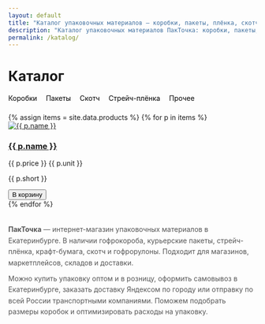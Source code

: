 ```yaml
---
layout: default
title: "Каталог упаковочных материалов — коробки, пакеты, плёнка, скотч | ПакТочка Екатеринбург"
description: "Каталог упаковочных материалов ПакТочка: коробки, пакеты, скотч, стрейч-плёнка, гофрокартон и крафт-бумага. Купить упаковку оптом и в розницу в Екатеринбурге с доставкой по всей России."
permalink: /katalog/
---
```


<h1>Каталог</h1>

<nav class="cat-links">
  <a href="{{ '/katalog/korobki/' | relative_url }}">Коробки</a>
  <a href="{{ '/katalog/pakety/' | relative_url }}">Пакеты</a>
  <a href="{{ '/katalog/skotch/' | relative_url }}">Скотч</a>
  <a href="{{ '/katalog/plenka/' | relative_url }}">Стрейч-плёнка</a>
  <a href="{{ '/katalog/prochie/' | relative_url }}">Прочее</a>
</nav>

<div class="grid">
  {% assign items = site.data.products %}
  {% for p in items %}
  <div class="card">
    <a href="{{ '/katalog/' | append: p.category | append: '/' | append: p.slug | append: '/' | relative_url }}">
      <img src="{{ p.images | first | relative_url }}" alt="{{ p.name }}">
      <h3>{{ p.name }}</h3>
    </a>
    <p class="price">{{ p.price }} {{ p.unit }}</p>
    <p class="short">{{ p.short }}</p>
    <button class="btn btn-gradient mt-2 add-to-cart"
            data-sku="{{ p.slug }}"
            data-name="{{ p.name }}"
            data-price="{{ p.price }}">
      В корзину
    </button>
  </div>
  {% endfor %}
</div>

<!-- Аккуратный SEO-текст: мелкий шрифт, приглушённый цвет, после карточек -->
<section class="seo-text">
  <p><strong>ПакТочка</strong> — интернет-магазин упаковочных материалов в Екатеринбурге. В наличии гофрокороба, курьерские пакеты, стрейч-плёнка, крафт-бумага, скотч и гофрорулоны. Подходит для магазинов, маркетплейсов, складов и доставки.</p>
  <p>Можно купить упаковку оптом и в розницу, оформить самовывоз в Екатеринбурге, заказать доставку Яндексом по городу или отправку по всей России транспортными компаниями. Поможем подобрать размеры коробок и оптимизировать расходы на упаковку.</p>
</section>

<style>
  .cat-links { display:flex; gap:18px; flex-wrap:wrap; margin:12px 0 22px; }
  .cat-links a { color:#000; text-decoration:none; }
  .cat-links a:hover { filter:brightness(.9); }
  .seo-text { margin-top:32px; max-width:960px; color:#555; font-size:14px; line-height:1.6; }
  .seo-text p { margin:0 0 10px; }
</style>
